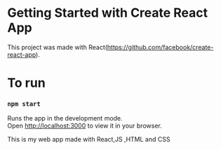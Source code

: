 # Getting Started with Create React App

This project was made with React(https://github.com/facebook/create-react-app).


# To run
### `npm start`
Runs the app in the development mode.\
Open [http://localhost:3000](http://localhost:3000) to view it in your browser.

This is my web app made with React,JS ,HTML and CSS

